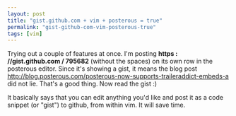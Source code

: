 ```yaml
---
layout: post
title: "gist.github.com + vim + posterous = true"
permalink: "gist-github-com-vim-posterous-true"
tags: [vim]
---
```


Trying out a couple of features at once. I'm posting <strong>https : //gist.github.com / 795682</strong> (without the spaces) on its own row in the posterous editor. Since it's showing a gist, it means the blog post <a href="http://blog.posterous.com/posterous-now-supports-traileraddict-embeds-a">http://blog.posterous.com/posterous-now-supports-traileraddict-embeds-a</a> did not lie. That's a good thing. Now read the gist :)
<script src="https://gist.github.com/795682.js?file=gist_vim.sh"></script>
It basically says that you can edit anything you'd like and post it as a code snippet (or "gist") to github, from within vim. It will save time.
